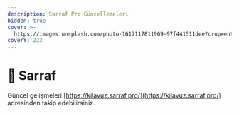 ```yaml
---
description: Sarraf Pro Güncellemeleri
hidden: true
cover: >-
  https://images.unsplash.com/photo-1617117811969-97f441511dee?crop=entropy&cs=srgb&fm=jpg&ixid=M3wxOTcwMjR8MHwxfHNlYXJjaHw1fHxqZXdlbGVyeXxlbnwwfHx8fDE3Mzg2OTMwOTF8MA&ixlib=rb-4.0.3&q=85
coverY: 223
---
```


# 💎 Sarraf

Güncel gelişmeleri [https://kilavuz.sarraf.pro/](https://kilavuz.sarraf.pro/) adresinden takip edebilirsiniz.
